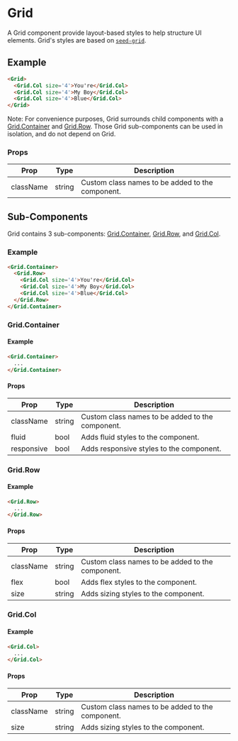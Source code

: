 # Grid

A Grid component provide layout-based styles to help structure UI elements. Grid's styles are based on [`seed-grid`](http://developer.helpscout.net/seed/packs/seed-grid/).

## Example

```html
<Grid>
  <Grid.Col size='4'>You're</Grid.Col>
  <Grid.Col size='4'>My Boy</Grid.Col>
  <Grid.Col size='4'>Blue</Grid.Col>
</Grid>
```

Note: For convenience purposes, Grid surrounds child components with a [Grid.Container](#grid-container) and [Grid.Row](#grid-row). Those Grid sub-components can be used in isolation, and do not depend on Grid.

### Props

| Prop | Type | Description |
| --- | --- | --- |
| className | string | Custom class names to be added to the component. |



## Sub-Components

Grid contains 3 sub-components: [Grid.Container](#grid-container), [Grid.Row](#grid-row), and [Grid.Col](#grid-col).

### Example

```html
<Grid.Container>
  <Grid.Row>
    <Grid.Col size='4'>You're</Grid.Col>
    <Grid.Col size='4'>My Boy</Grid.Col>
    <Grid.Col size='4'>Blue</Grid.Col>
  </Grid.Row>
</Grid.Container>
```


### Grid.Container

#### Example

```html
<Grid.Container>
  ...
</Grid.Container>
```


#### Props

| Prop | Type | Description |
| --- | --- | --- |
| className | string | Custom class names to be added to the component. |
| fluid | bool | Adds fluid styles to the component. |
| responsive | bool | Adds responsive styles to the component. |


### Grid.Row

#### Example

```html
<Grid.Row>
  ...
</Grid.Row>
```


#### Props

| Prop | Type | Description |
| --- | --- | --- |
| className | string | Custom class names to be added to the component. |
| flex | bool | Adds flex styles to the component. |
| size| string | Adds sizing styles to the component. |


### Grid.Col

#### Example

```html
<Grid.Col>
  ...
</Grid.Col>
```


#### Props

| Prop | Type | Description |
| --- | --- | --- |
| className | string | Custom class names to be added to the component. |
| size| string | Adds sizing styles to the component. |
